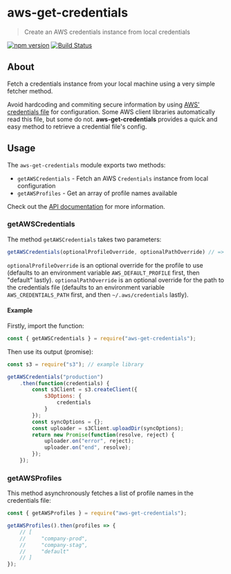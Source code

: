 # aws-get-credentials
> Create an AWS credentials instance from local credentials

[![npm version](https://badge.fury.io/js/aws-get-credentials.svg)](https://www.npmjs.com/package/aws-get-credentials) [![Build Status](https://travis-ci.org/perry-mitchell/aws-get-credentials.svg?branch=master)](https://travis-ci.org/perry-mitchell/aws-get-credentials)

## About

Fetch a credentials instance from your local machine using a very simple fetcher method.

Avoid hardcoding and commiting secure information by using [AWS' credentials file](http://docs.aws.amazon.com/cli/latest/userguide/cli-chap-getting-started.html#cli-config-files) for configuration. Some AWS client libraries automatically read this file, but some do not. **aws-get-credentials** provides a quick and easy method to retrieve a credential file's config.

## Usage

The `aws-get-credentials` module exports two methods:

 * `getAWSCredentials` - Fetch an AWS `Credentials` instance from local configuration
 * `getAWSProfiles` - Get an array of profile names available

Check out the [API documentation](API.md) for more information.

### getAWSCredentials

The method `getAWSCredentials` takes two parameters:

```javascript
getAWSCredentials(optionalProfileOverride, optionalPathOverride) // => Promise.<AWS.Credentials>
```

`optionalProfileOverride` is an optional override for the profile to use (defaults to an environment variable `AWS_DEFAULT_PROFILE` first, then "default" lastly). `optionalPathOverride` is an optional override for the path to the credentials file (defaults to an environment variable `AWS_CREDENTIALS_PATH` first, and then `~/.aws/credentials` lastly).

#### Example

Firstly, import the function:

```javascript
const { getAWSCredentials } = require("aws-get-credentials");
```

Then use its output (promise):

```javascript
const s3 = require("s3"); // example library

getAWSCredentials("production")
    .then(function(credentials) {
        const s3Client = s3.createClient({
            s3Options: {
                credentials
            }
        });
        const syncOptions = {};
        const uploader = s3Client.uploadDir(syncOptions);
        return new Promise(function(resolve, reject) {
            uploader.on("error", reject);
            uploader.on("end", resolve);
        });
    });
```

### getAWSProfiles

This method asynchronously fetches a list of profile names in the credentials file:

```javascript
const { getAWSProfiles } = require("aws-get-credentials");

getAWSProfiles().then(profiles => {
    // [
    //     "company-prod",
    //     "company-stag",
    //     "default"
    // ]
});
```
